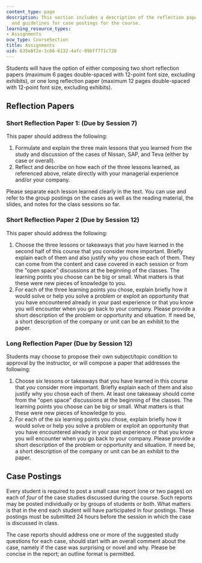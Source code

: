 ```yaml
---
content_type: page
description: This section includes a description of the reflection paper assignments
  and guidelines for case postings for the course.
learning_resource_types:
- Assignments
ocw_type: CourseSection
title: Assignments
uid: 635e0f2e-1c66-6132-4afc-09bff771c720
---
```


Students will have the option of either composing two short reflection papers (maximum 6 pages double-spaced with 12-point font size, excluding exhibits), or one long reflection paper (maximum 12 pages double-spaced with 12-point font size, excluding exhibits).

Reflection Papers
-----------------

### Short Reflection Paper 1: (Due by Session 7)

This paper should address the following:

1.  Formulate and explain the three main lessons that you learned from the study and discussion of the cases of Nissan, SAP, and Teva (either by case or overall).
2.  Reflect and describe on how each of the three lessons learned, as referenced above, relate directly with your managerial experience and/or your company.

Please separate each lesson learned clearly in the text. You can use and refer to the group postings on the cases as well as the reading material, the slides, and notes for the class sessions so far.

### Short Reflection Paper 2 (Due by Session 12)

This paper should address the following:

1.  Choose the three lessons or takeaways that _you_ have learned in the second half of this course that you consider more important. Briefly explain each of them and also justify why you chose each of them. They can come from the content and case covered in each session or from the "open space" discussions at the beginning of the classes. The learning points you choose can be big or small. What matters is that these were new pieces of knowledge to you.
2.  For each of the three learning points you chose, explain briefly how it would solve or help you solve a problem or exploit an opportunity that you have encountered already in your past experience or that you know you will encounter when you go back to your company. Please provide a short description of the problem or opportunity and situation. If need be, a short description of the company or unit can be an exhibit to the paper.

### Long Reflection Paper (Due by Session 12)

Students may choose to propose their own subject/topic condition to approval by the instructor, or will compose a paper that addresses the following:

1.  Choose six lessons or takeaways that you have learned in this course that _you_ consider more important. Briefly explain each of them and also justify why you chose each of them. At least one takeaway should come from the "open space" discussions at the beginning of the classes. The learning points you choose can be big or small. What matters is that these were new pieces of knowledge to you.
2.  For each of the six learning points you chose, explain briefly how it would solve or help you solve a problem or exploit an opportunity that you have encountered already in your past experience or that you know you will encounter when you go back to your company. Please provide a short description of the problem or opportunity and situation. If need be, a short description of the company or unit can be an exhibit to the paper.

Case Postings
-------------

Every student is required to post a small case report (one or two pages) on each of _four_ of the case studies discussed during the course. Such reports may be posted individually or by groups of students or both. What matters is that in the end each student will have participated in four postings. These postings must be submitted 24 hours before the session in which the case is discussed in class.

The case reports should address one or more of the suggested study questions for each case, should start with an overall comment about the case, namely if the case was surprising or novel and why. Please be concise in the report; an outline format is permitted.